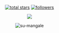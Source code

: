 <p align="center">
  <a href="https://github.com/su-mangale?tab=repositories&sort=stargazers">
    <img alt="total stars" title="Total stars on GitHub" src="https://custom-icon-badges.demolab.com/github/stars/su-mangale?color=55960c&style=for-the-badge&labelColor=488207&logo=star"/></a>
  <a href="https://github.com/su-mangale?tab=followers">
    <img alt="followers" title="Follow me on Github" src="https://custom-icon-badges.demolab.com/github/followers/su-mangale?color=236ad3&labelColor=1155ba&style=for-the-badge&logo=person-add&label=Follow&logoColor=white"/></a>

</p>

<p align="center"> <img src="https://github-readme-stats.vercel.app/api/top-langs/?username=su-mangale" />

<p align="center"> <img src="https://github-readme-stats.vercel.app/api?username=su-mangale&show_icons=true&theme=default" alt="su-mangale" />
